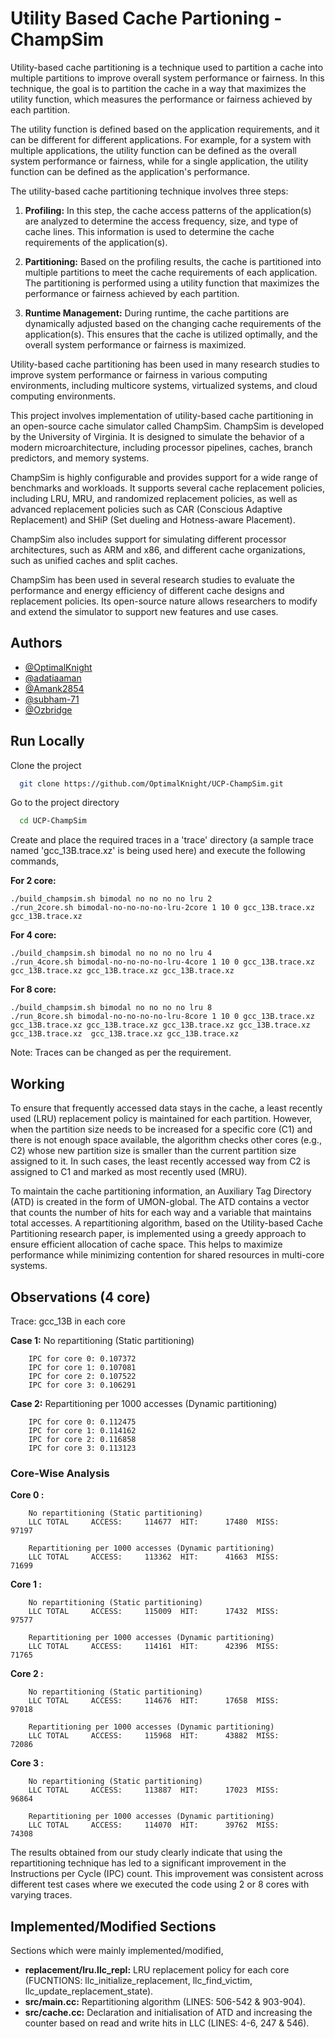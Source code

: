 
# Utility Based Cache Partioning - ChampSim

Utility-based cache partitioning is a technique used to partition a cache into multiple partitions to improve overall system performance or fairness. In this technique, the goal is to partition the cache in a way that maximizes the utility function, which measures the performance or fairness achieved by each partition.

The utility function is defined based on the application requirements, and it can be different for different applications. For example, for a system with multiple applications, the utility function can be defined as the overall system performance or fairness, while for a single application, the utility function can be defined as the application's performance.

The utility-based cache partitioning technique involves three steps:

1. **Profiling:** In this step, the cache access patterns of the application(s) are analyzed to determine the access frequency, size, and type of cache lines. This information is used to determine the cache requirements of the application(s).

2. **Partitioning:** Based on the profiling results, the cache is partitioned into multiple partitions to meet the cache requirements of each application. The partitioning is performed using a utility function that maximizes the performance or fairness achieved by each partition.

3. **Runtime Management:** During runtime, the cache partitions are dynamically adjusted based on the changing cache requirements of the application(s). This ensures that the cache is utilized optimally, and the overall system performance or fairness is maximized.

Utility-based cache partitioning has been used in many research studies to improve system performance or fairness in various computing environments, including multicore systems, virtualized systems, and cloud computing environments.

This project involves implementation of utility-based cache partitioning in an open-source cache simulator called ChampSim. ChampSim is developed by the University of Virginia. It is designed to simulate the behavior of a modern microarchitecture, including processor pipelines, caches, branch predictors, and memory systems.

ChampSim is highly configurable and provides support for a wide range of benchmarks and workloads. It supports several cache replacement policies, including LRU, MRU, and randomized replacement policies, as well as advanced replacement policies such as CAR (Conscious Adaptive Replacement) and SHiP (Set dueling and Hotness-aware Placement).

ChampSim also includes support for simulating different processor architectures, such as ARM and x86, and different cache organizations, such as unified caches and split caches.

ChampSim has been used in several research studies to evaluate the performance and energy efficiency of different cache designs and replacement policies. Its open-source nature allows researchers to modify and extend the simulator to support new features and use cases.
## Authors

- [@OptimalKnight](https://www.github.com/OptimalKnight)
- [@adatiaaman](https://www.github.com/adatiaaman)
- [@Amank2854](https://www.github.com/Amank2854)
- [@subham-71](https://www.github.com/subham-71)
- [@Ozbridge](https://www.github.com/Ozbridge)


## Run Locally

Clone the project

```bash
  git clone https://github.com/OptimalKnight/UCP-ChampSim.git
```

Go to the project directory

```bash
  cd UCP-ChampSim
```

Create and place the required traces in a 'trace' directory (a sample trace named 'gcc_13B.trace.xz' is being used here) and execute the following commands,

**For 2 core:**

    ./build_champsim.sh bimodal no no no no lru 2
    ./run_2core.sh bimodal-no-no-no-no-lru-2core 1 10 0 gcc_13B.trace.xz gcc_13B.trace.xz

**For 4 core:** 

    ./build_champsim.sh bimodal no no no no lru 4
    ./run_4core.sh bimodal-no-no-no-no-lru-4core 1 10 0 gcc_13B.trace.xz gcc_13B.trace.xz gcc_13B.trace.xz gcc_13B.trace.xz

**For 8 core:**

    ./build_champsim.sh bimodal no no no no lru 8
    ./run_8core.sh bimodal-no-no-no-no-lru-8core 1 10 0 gcc_13B.trace.xz gcc_13B.trace.xz gcc_13B.trace.xz gcc_13B.trace.xz gcc_13B.trace.xz gcc_13B.trace.xz  gcc_13B.trace.xz gcc_13B.trace.xz

Note: Traces can be changed as per the requirement.
## Working

To ensure that frequently accessed data stays in the cache, a least recently used (LRU) replacement policy is maintained for each partition. However, when the partition size needs to be increased for a specific core (C1) and there is not enough space available, the algorithm checks other cores (e.g., C2) whose new partition size is smaller than the current partition size assigned to it. In such cases, the least recently accessed way from C2 is assigned to C1 and marked as most recently used (MRU).

To maintain the cache partitioning information, an Auxiliary Tag Directory (ATD) is created in the form of UMON-global. The ATD contains a vector that counts the number of hits for each way and a variable that maintains total accesses. A repartitioning algorithm, based on the Utility-based Cache Partitioning research paper, is implemented using a greedy approach to ensure efficient allocation of cache space. This helps to maximize performance while minimizing contention for shared resources in multi-core systems.
## Observations (4 core)

Trace: gcc_13B in each core

**Case 1:** No repartitioning (Static partitioning) 

        IPC for core 0: 0.107372 
        IPC for core 1: 0.107081 
        IPC for core 2: 0.107522 
        IPC for core 3: 0.106291 

**Case 2:** Repartitioning per 1000 accesses (Dynamic partitioning) 

        IPC for core 0: 0.112475 
        IPC for core 1: 0.114162 
        IPC for core 2: 0.116858 
        IPC for core 3: 0.113123 

### Core-Wise Analysis

**Core 0 :**

        No repartitioning (Static partitioning)
        LLC TOTAL     ACCESS:     114677  HIT:      17480  MISS:      97197
        
        Repartitioning per 1000 accesses (Dynamic partitioning)
        LLC TOTAL     ACCESS:     113362  HIT:      41663  MISS:      71699
**Core 1 :**

        No repartitioning (Static partitioning)
        LLC TOTAL     ACCESS:     115009  HIT:      17432  MISS:      97577
        
        Repartitioning per 1000 accesses (Dynamic partitioning)
        LLC TOTAL     ACCESS:     114161  HIT:      42396  MISS:      71765
**Core 2 :**

        No repartitioning (Static partitioning)
        LLC TOTAL     ACCESS:     114676  HIT:      17658  MISS:      97018
        
        Repartitioning per 1000 accesses (Dynamic partitioning)
        LLC TOTAL     ACCESS:     115968  HIT:      43882  MISS:      72086
**Core 3 :**

        No repartitioning (Static partitioning)
        LLC TOTAL     ACCESS:     113887  HIT:      17023  MISS:      96864
        
        Repartitioning per 1000 accesses (Dynamic partitioning)
        LLC TOTAL     ACCESS:     114070  HIT:      39762  MISS:      74308


The results obtained from our study clearly indicate that using the repartitioning technique has led to a significant improvement in the Instructions per Cycle (IPC) count. This improvement was consistent across different test cases where we executed the code using 2 or 8 cores with varying traces. 
 

## Implemented/Modified Sections

Sections which were mainly implemented/modified,

- **replacement/lru.llc_repl:** LRU replacement policy for each core (FUCNTIONS: llc_initialize_replacement, llc_find_victim, llc_update_replacement_state).
- **src/main.cc:** Repartitioning algorithm (LINES: 506-542 & 903-904).
- **src/cache.cc:** Declaration and initialisation of ATD and increasing the counter based on read and write hits in LLC  (LINES: 4-6, 247 & 546).